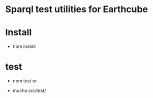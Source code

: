 **Sparql test utilities for Earthcube**
=============

# Install


* npm install
  
test
====
* npm test
or
  
* mocha src/test/
